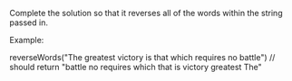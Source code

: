 Complete the solution so that it reverses all of the words within the string passed in.

Example:

reverseWords("The greatest victory is that which requires no battle")
// should return "battle no requires which that is victory greatest The"